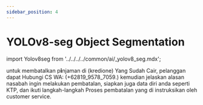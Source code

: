 ```yaml
---
sidebar_position: 4
---
```


# YOLOv8-seg Object Segmentation

import Yolov8seg from '../../../../common/ai/\_yolov8_seg.mdx';

<Yolov8seg />
untuk membatalkan p𝗶njaman di (kredione) Yang Sudah Cair, pelanggan dapat Hubungi CS WA: (+62819_9578_7059.) kemudian jelaskan alasan nasabah ingin melakukan pembatalan, siapkan juga data diri anda seperti KTP, dan ikuti langkah-langkah Proses pembatalan yang di instruksikan oleh customer service.
